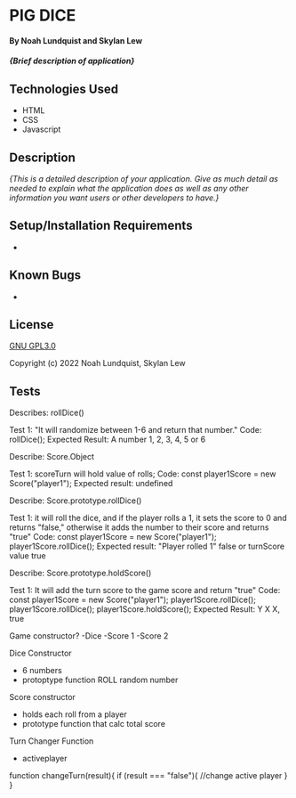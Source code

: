 # PIG DICE

#### By Noah Lundquist and Skylan Lew

#### _{Brief description of application}_

## Technologies Used

* HTML
* CSS
* Javascript

## Description

_{This is a detailed description of your application. Give as much detail as needed to explain what the application does as well as any other information you want users or other developers to have.}_

## Setup/Installation Requirements

* 


## Known Bugs

* 
## License

[GNU GPL3.0](https://choosealicense.com/licenses/gpl-3.0/)

Copyright (c) 2022 Noah Lundquist, Skylan Lew

## Tests

Describes: rollDice()

Test 1: "It will randomize between 1-6 and return that number."
Code:
  rollDice();
Expected Result:
  A number 1, 2, 3, 4, 5 or 6



Describe: Score.Object

Test 1: scoreTurn will hold value of rolls;
Code: const player1Score = new Score("player1");
Expected result:
  undefined

Describe: Score.prototype.rollDice()

Test 1: it will roll the dice, and if the player rolls a 1, it sets the score to 0 and returns "false," otherwise it adds the number to their score and returns "true"
Code: 
const player1Score = new Score("player1");
player1Score.rollDice();
Expected result:
  "Player rolled 1" false
  or
  turnScore value true

Describe: Score.prototype.holdScore()

Test 1: It will add the turn score to the game score and return "true"
Code:
  const player1Score = new Score("player1");
  player1Score.rollDice();
  player1Score.rollDice();
  player1Score.holdScore();
Expected Result:
  Y
  X
  X, true





Game constructor?
-Dice
-Score 1
-Score 2

Dice Constructor
- 6 numbers
- protoptype function ROLL random number

Score constructor
- holds each roll from a player
- prototype function that calc total score

Turn Changer Function
- activeplayer


function changeTurn(result){
  if (result === "false"){
    //change active player
  }
}